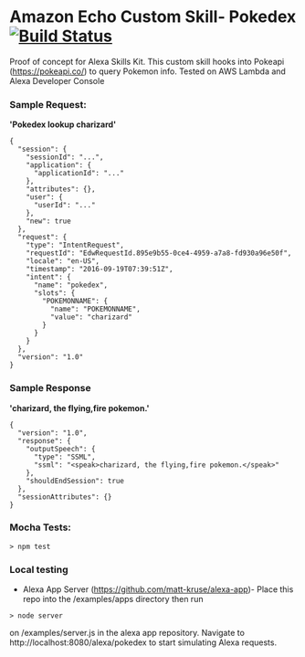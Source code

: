 # Amazon Echo Custom Skill- Pokedex [![Build Status](https://travis-ci.org/kalvinlim/amazon_echo_skill_pokedex.svg?branch=master)](https://travis-ci.org/kalvinlim/amazon_echo_skill_pokedex)
Proof of concept for Alexa Skills Kit.  This custom skill hooks into Pokeapi (https://pokeapi.co/) to query Pokemon info.  Tested on AWS Lambda and Alexa Developer Console

### Sample Request:
**'Pokedex lookup charizard'**
```
{
  "session": {
    "sessionId": "...",
    "application": {
      "applicationId": "..."
    },
    "attributes": {},
    "user": {
      "userId": "..."
    },
    "new": true
  },
  "request": {
    "type": "IntentRequest",
    "requestId": "EdwRequestId.895e9b55-0ce4-4959-a7a8-fd930a96e50f",
    "locale": "en-US",
    "timestamp": "2016-09-19T07:39:51Z",
    "intent": {
      "name": "pokedex",
      "slots": {
        "POKEMONNAME": {
          "name": "POKEMONNAME",
          "value": "charizard"
        }
      }
    }
  },
  "version": "1.0"
}
```

### Sample Response
**'charizard, the flying,fire pokemon.'**
```
{
  "version": "1.0",
  "response": {
    "outputSpeech": {
      "type": "SSML",
      "ssml": "<speak>charizard, the flying,fire pokemon.</speak>"
    },
    "shouldEndSession": true
  },
  "sessionAttributes": {}
}
```

### Mocha Tests:
```
> npm test
```

### Local testing

* Alexa App Server (https://github.com/matt-kruse/alexa-app)- Place this repo into the /examples/apps directory then run
```
> node server
```
on /examples/server.js in the alexa app repository. Navigate to http://localhost:8080/alexa/pokedex to start simulating Alexa requests.